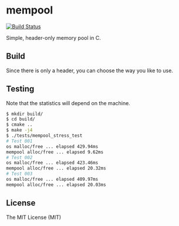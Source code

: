 # mempool

[![Build Status](https://travis-ci.org/jonas-fan/mempool.svg?branch=master)](https://travis-ci.org/jonas-fan/mempool)

Simple, header-only memory pool in C.

## Build

Since there is only a header, you can choose the way you like to use.

## Testing

Note that the statistics will depend on the machine.

```bash
$ mkdir build/
$ cd build/
$ cmake ..
$ make -j4
$ ./tests/mempool_stress_test
# Test 001
os malloc/free ... elapsed 429.94ms
mempool alloc/free ... elapsed 9.62ms
# Test 002
os malloc/free ... elapsed 423.46ms
mempool alloc/free ... elapsed 20.32ms
# Test 003
os malloc/free ... elapsed 409.97ms
mempool alloc/free ... elapsed 20.03ms
```

## License

The MIT License (MIT)
